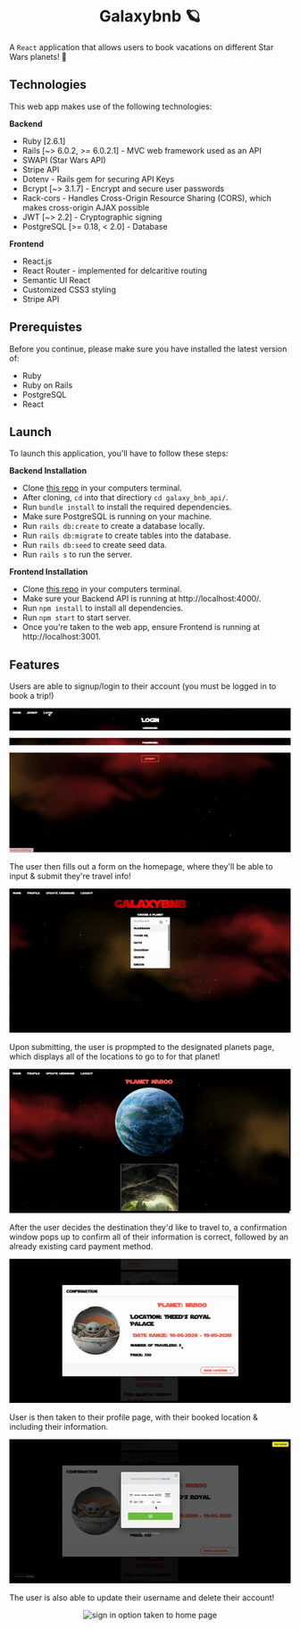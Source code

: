 <h1 align="center">Galaxybnb 🪐</h1>

A `React` application that allows users to book vacations on different Star Wars planets! 🚀

## Technologies
This web app makes use of the following technologies:

**Backend**
* Ruby [2.6.1]
* Rails [~> 6.0.2, >= 6.0.2.1] - MVC web framework used as an API
* SWAPI (Star Wars API)
* Stripe API
* Dotenv - Rails gem for securing API Keys
* Bcrypt [~> 3.1.7] - Encrypt and secure user passwords
* Rack-cors - Handles Cross-Origin Resource Sharing (CORS), which makes cross-origin AJAX possible
* JWT [~> 2.2] - Cryptographic signing
* PostgreSQL [>= 0.18, < 2.0] - Database

**Frontend**
* React.js
* React Router - implemented for delcaritive routing
* Semantic UI React
* Customized CSS3 styling
* Stripe API

## Prerequistes
Before you continue, please make sure you have installed the latest version of:

* Ruby
* Ruby on Rails
* PostgreSQL
* React

## Launch
To launch this application, you'll have to follow these steps:

**Backend Installation**
* Clone [this repo](https://github.com/rlc900/galaxybnb_backend_api.git) in your computers terminal.
* After cloning, `cd` into that directiory `cd galaxy_bnb_api/`.
* Run `bundle install` to install the required dependencies.
* Make sure PostgreSQL is running on your machine.
* Run `rails db:create` to create a database locally.
* Run `rails db:migrate` to create tables into the database.
* Run `rails db:seed` to create seed data.
* Run `rails s` to run the server.

**Frontend Installation**
* Clone [this repo](https://github.com/rlc900/galaxybnb_frontend.git) in your computers terminal.
* Make sure your Backend API is running at http://localhost:4000/.
* Run `npm install` to install all dependencies.
* Run `npm start` to start server.
* Once you're taken to the web app, ensure Frontend is running at http://localhost:3001.

## Features
Users are able to signup/login to their account (you must be logged in to book a trip!)

<p align="center">
<img src="gif1.gif"
     alt="sign in option taken to home page"
     style="max-width: 100%" />
</p>


The user then fills out a form on the homepage, where they'll be able to input & submit they're travel info!

<p align="center">
<img src="gif2.gif"
     alt="sign in option taken to home page"
     style="max-width: 100%" />
</p>

Upon submitting, the user is propmpted to the designated planets page, which displays all of the locations to go to for that
planet!

<p align="center">
<img src="gif3.gif"
     alt="sign in option taken to home page"
     style="max-width: 100%" />
</p>

After the user decides the destination they'd like to travel to, a confirmation window pops up to confirm all of their
information is correct, followed by an already existing card payment method.

<p align="center">
<img src="gif4.gif"
     alt="sign in option taken to home page"
     style="max-width: 100%" />
</p>

User is then taken to their profile page, with their booked location & including their information.

<p align="center">
<img src="gif5.gif"
     alt="sign in option taken to home page"
     style="max-width: 100%" />
</p>

The user is also able to update their username and delete their account!

<p align="center">
<img src="gif6.gif"
     alt="sign in option taken to home page"
     style="max-width: 100%" />
</p>
